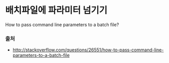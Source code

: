 # 배치파일에 파라미터 넘기기

How to pass command line parameters to a batch file?


### 출처

- http://stackoverflow.com/questions/26551/how-to-pass-command-line-parameters-to-a-batch-file
